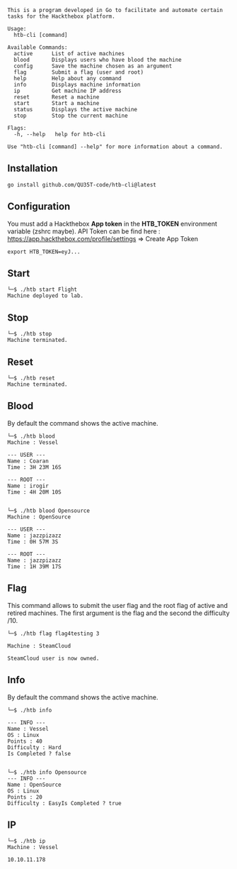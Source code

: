 ```
This is a program developed in Go to facilitate and automate certain tasks for the Hackthebox platform.

Usage:
  htb-cli [command]

Available Commands:
  active      List of active machines
  blood       Displays users who have blood the machine
  config      Save the machine chosen as an argument
  flag        Submit a flag (user and root)
  help        Help about any command
  info        Displays machine information
  ip          Get machine IP address
  reset       Reset a machine
  start       Start a machine
  status      Displays the active machine
  stop        Stop the current machine

Flags:
  -h, --help   help for htb-cli

Use "htb-cli [command] --help" for more information about a command.
```

## Installation

`go install github.com/QU35T-code/htb-cli@latest`

## Configuration

You must add a Hackthebox **App token** in the **HTB_TOKEN** environment variable (zshrc maybe).
API Token can be find here : https://app.hackthebox.com/profile/settings => Create App Token

```
export HTB_TOKEN=eyJ...
```

## Start

```
└─$ ./htb start Flight
Machine deployed to lab.
```

## Stop

```
└─$ ./htb stop
Machine terminated.
```

## Reset

```
└─$ ./htb reset
Machine terminated.
```

## Blood

By default the command shows the active machine.
```
└─$ ./htb blood        
Machine : Vessel

--- USER ---
Name : Coaran
Time : 3H 23M 16S

--- ROOT ---
Name : irogir
Time : 4H 20M 10S


└─$ ./htb blood Opensource
Machine : OpenSource

--- USER ---
Name : jazzpizazz
Time : 0H 57M 3S

--- ROOT ---
Name : jazzpizazz
Time : 1H 39M 17S
```

## Flag

This command allows to submit the user flag and the root flag of active and retired machines. The first argument is the flag and the second the difficulty /10.

```
└─$ ./htb flag flag4testing 3

Machine : SteamCloud

SteamCloud user is now owned.
```

## Info

By default the command shows the active machine.

```
└─$ ./htb info

--- INFO ---
Name : Vessel
OS : Linux
Points : 40
Difficulty : Hard
Is Completed ? false


└─$ ./htb info Opensource
--- INFO ---
Name : OpenSource
OS : Linux
Points : 20
Difficulty : EasyIs Completed ? true  
```

## IP

```
└─$ ./htb ip
Machine : Vessel

10.10.11.178  
```